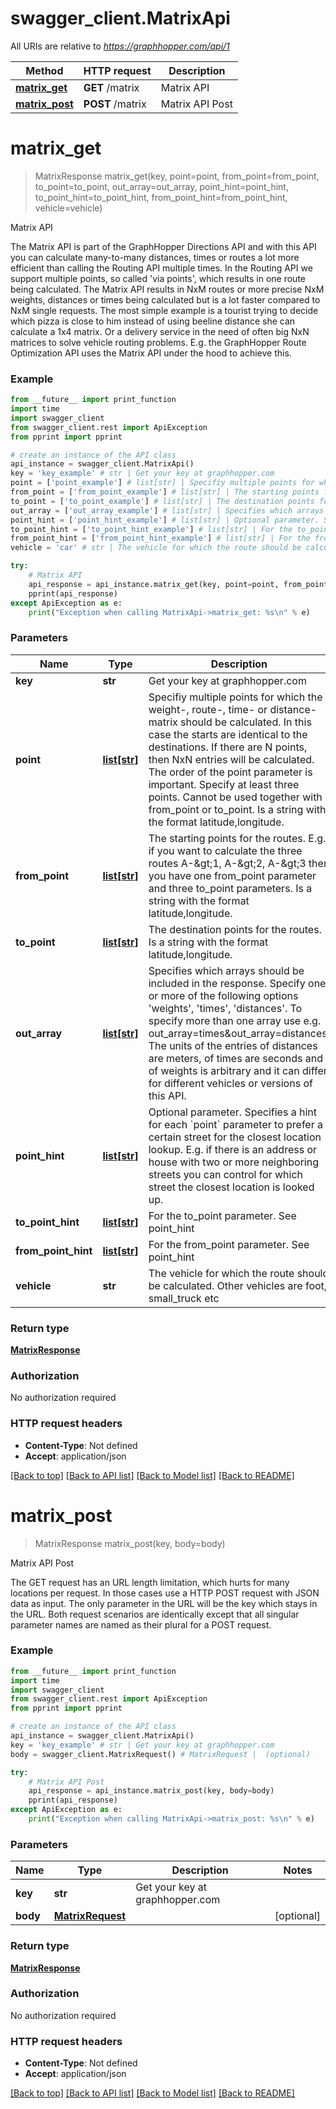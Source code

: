# swagger_client.MatrixApi

All URIs are relative to *https://graphhopper.com/api/1*

Method | HTTP request | Description
------------- | ------------- | -------------
[**matrix_get**](MatrixApi.md#matrix_get) | **GET** /matrix | Matrix API
[**matrix_post**](MatrixApi.md#matrix_post) | **POST** /matrix | Matrix API Post


# **matrix_get**
> MatrixResponse matrix_get(key, point=point, from_point=from_point, to_point=to_point, out_array=out_array, point_hint=point_hint, to_point_hint=to_point_hint, from_point_hint=from_point_hint, vehicle=vehicle)

Matrix API

The Matrix API is part of the GraphHopper Directions API and with this API you can calculate many-to-many distances, times or routes a lot more efficient than calling the Routing API multiple times. In the Routing API we support multiple points, so called 'via points', which results in one route being calculated. The Matrix API results in NxM routes or more precise NxM weights, distances or times being calculated but is a lot faster compared to NxM single requests. The most simple example is a tourist trying to decide which pizza is close to him instead of using beeline distance she can calculate a 1x4 matrix. Or a delivery service in the need of often big NxN matrices to solve vehicle routing problems. E.g. the GraphHopper Route Optimization API uses the Matrix API under the hood to achieve this. 

### Example
```python
from __future__ import print_function
import time
import swagger_client
from swagger_client.rest import ApiException
from pprint import pprint

# create an instance of the API class
api_instance = swagger_client.MatrixApi()
key = 'key_example' # str | Get your key at graphhopper.com
point = ['point_example'] # list[str] | Specifiy multiple points for which the weight-, route-, time- or distance-matrix should be calculated. In this case the starts are identical to the destinations. If there are N points, then NxN entries will be calculated. The order of the point parameter is important. Specify at least three points. Cannot be used together with from_point or to_point. Is a string with the format latitude,longitude. (optional)
from_point = ['from_point_example'] # list[str] | The starting points for the routes. E.g. if you want to calculate the three routes A-&gt;1, A-&gt;2, A-&gt;3 then you have one from_point parameter and three to_point parameters. Is a string with the format latitude,longitude. (optional)
to_point = ['to_point_example'] # list[str] | The destination points for the routes. Is a string with the format latitude,longitude. (optional)
out_array = ['out_array_example'] # list[str] | Specifies which arrays should be included in the response. Specify one or more of the following options 'weights', 'times', 'distances'. To specify more than one array use e.g. out_array=times&out_array=distances. The units of the entries of distances are meters, of times are seconds and of weights is arbitrary and it can differ for different vehicles or versions of this API. (optional)
point_hint = ['point_hint_example'] # list[str] | Optional parameter. Specifies a hint for each `point` parameter to prefer a certain street for the closest location lookup. E.g. if there is an address or house with two or more neighboring streets you can control for which street the closest location is looked up. (optional)
to_point_hint = ['to_point_hint_example'] # list[str] | For the to_point parameter. See point_hint (optional)
from_point_hint = ['from_point_hint_example'] # list[str] | For the from_point parameter. See point_hint (optional)
vehicle = 'car' # str | The vehicle for which the route should be calculated. Other vehicles are foot, small_truck etc (optional) (default to car)

try:
    # Matrix API
    api_response = api_instance.matrix_get(key, point=point, from_point=from_point, to_point=to_point, out_array=out_array, point_hint=point_hint, to_point_hint=to_point_hint, from_point_hint=from_point_hint, vehicle=vehicle)
    pprint(api_response)
except ApiException as e:
    print("Exception when calling MatrixApi->matrix_get: %s\n" % e)
```

### Parameters

Name | Type | Description  | Notes
------------- | ------------- | ------------- | -------------
 **key** | **str**| Get your key at graphhopper.com | 
 **point** | [**list[str]**](str.md)| Specifiy multiple points for which the weight-, route-, time- or distance-matrix should be calculated. In this case the starts are identical to the destinations. If there are N points, then NxN entries will be calculated. The order of the point parameter is important. Specify at least three points. Cannot be used together with from_point or to_point. Is a string with the format latitude,longitude. | [optional] 
 **from_point** | [**list[str]**](str.md)| The starting points for the routes. E.g. if you want to calculate the three routes A-&amp;gt;1, A-&amp;gt;2, A-&amp;gt;3 then you have one from_point parameter and three to_point parameters. Is a string with the format latitude,longitude. | [optional] 
 **to_point** | [**list[str]**](str.md)| The destination points for the routes. Is a string with the format latitude,longitude. | [optional] 
 **out_array** | [**list[str]**](str.md)| Specifies which arrays should be included in the response. Specify one or more of the following options &#39;weights&#39;, &#39;times&#39;, &#39;distances&#39;. To specify more than one array use e.g. out_array&#x3D;times&amp;out_array&#x3D;distances. The units of the entries of distances are meters, of times are seconds and of weights is arbitrary and it can differ for different vehicles or versions of this API. | [optional] 
 **point_hint** | [**list[str]**](str.md)| Optional parameter. Specifies a hint for each &#x60;point&#x60; parameter to prefer a certain street for the closest location lookup. E.g. if there is an address or house with two or more neighboring streets you can control for which street the closest location is looked up. | [optional] 
 **to_point_hint** | [**list[str]**](str.md)| For the to_point parameter. See point_hint | [optional] 
 **from_point_hint** | [**list[str]**](str.md)| For the from_point parameter. See point_hint | [optional] 
 **vehicle** | **str**| The vehicle for which the route should be calculated. Other vehicles are foot, small_truck etc | [optional] [default to car]

### Return type

[**MatrixResponse**](MatrixResponse.md)

### Authorization

No authorization required

### HTTP request headers

 - **Content-Type**: Not defined
 - **Accept**: application/json

[[Back to top]](#) [[Back to API list]](../README.md#documentation-for-api-endpoints) [[Back to Model list]](../README.md#documentation-for-models) [[Back to README]](../README.md)

# **matrix_post**
> MatrixResponse matrix_post(key, body=body)

Matrix API Post

The GET request has an URL length limitation, which hurts for many locations per request. In those cases use a HTTP POST request with JSON data as input. The only parameter in the URL will be the key which stays in the URL. Both request scenarios are identically except that all singular parameter names are named as their plural for a POST request. 

### Example
```python
from __future__ import print_function
import time
import swagger_client
from swagger_client.rest import ApiException
from pprint import pprint

# create an instance of the API class
api_instance = swagger_client.MatrixApi()
key = 'key_example' # str | Get your key at graphhopper.com
body = swagger_client.MatrixRequest() # MatrixRequest |  (optional)

try:
    # Matrix API Post
    api_response = api_instance.matrix_post(key, body=body)
    pprint(api_response)
except ApiException as e:
    print("Exception when calling MatrixApi->matrix_post: %s\n" % e)
```

### Parameters

Name | Type | Description  | Notes
------------- | ------------- | ------------- | -------------
 **key** | **str**| Get your key at graphhopper.com | 
 **body** | [**MatrixRequest**](MatrixRequest.md)|  | [optional] 

### Return type

[**MatrixResponse**](MatrixResponse.md)

### Authorization

No authorization required

### HTTP request headers

 - **Content-Type**: Not defined
 - **Accept**: application/json

[[Back to top]](#) [[Back to API list]](../README.md#documentation-for-api-endpoints) [[Back to Model list]](../README.md#documentation-for-models) [[Back to README]](../README.md)

